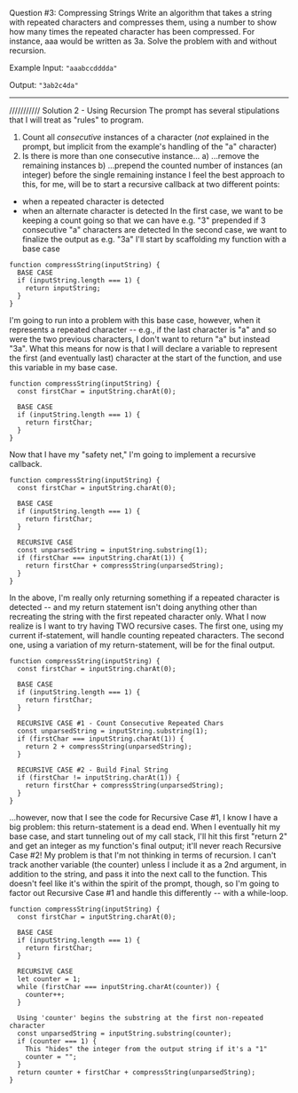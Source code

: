 Question #3: Compressing Strings
Write an algorithm that takes a string with repeated characters and compresses them, using a number to show how many times the repeated character has been compressed. For instance, aaa would be written as 3a. Solve the problem with and without recursion.

Example
Input: `"aaabccdddda"`

Output: `"3ab2c4da"`

***********
///////////
Solution 2 - Using Recursion
The prompt has several stipulations that I will treat as "rules" to program.
1) Count all *consecutive* instances of a character (*not* explained in the prompt, but implicit from the example's handling of the "a" character)
2) Is there is more than one consecutive instance...
  a) ...remove the remaining instances
  b) ...prepend the counted number of instances (an integer) before the single remaining instance
I feel the best approach to this, for me, will be to start a recursive callback at two different points:
- when a repeated character is detected
- when an alternate character is detected
In the first case, we want to be keeping a count going so that we can have e.g. "3" prepended if 3 consecutive "a" characters are detected
In the second case, we want to finalize the output as e.g. "3a"
I'll start by scaffolding my function with a base case

```
function compressString(inputString) {
  BASE CASE
  if (inputString.length === 1) {
    return inputString;
  }
}
```

I'm going to run into a problem with this base case, however, when it represents a repeated character -- e.g., if the last character is "a" and so were the two previous characters, I don't want to return "a" but instead "3a". What this means for now is that I will declare a variable to represent the first (and eventually last) character at the start of the function, and use this variable in my base case.

```
function compressString(inputString) {
  const firstChar = inputString.charAt(0);

  BASE CASE
  if (inputString.length === 1) {
    return firstChar;
  }
}
```

Now that I have my "safety net," I'm going to implement a recursive callback.

```
function compressString(inputString) {
  const firstChar = inputString.charAt(0);

  BASE CASE
  if (inputString.length === 1) {
    return firstChar;
  }

  RECURSIVE CASE
  const unparsedString = inputString.substring(1);
  if (firstChar === inputString.charAt(1)) {
    return firstChar + compressString(unparsedString);
  }
}
```

In the above, I'm really only returning something if a repeated character is detected -- and my return statement isn't doing anything other than recreating the string with the first repeated character only.
What I now realize is I want to try having TWO recursive cases. The first one, using my current if-statement, will handle counting repeated characters. The second one, using a variation of my return-statement, will be for the final output.

```
function compressString(inputString) {
  const firstChar = inputString.charAt(0);

  BASE CASE
  if (inputString.length === 1) {
    return firstChar;
  }

  RECURSIVE CASE #1 - Count Consecutive Repeated Chars
  const unparsedString = inputString.substring(1);
  if (firstChar === inputString.charAt(1)) {
    return 2 + compressString(unparsedString);
  }

  RECURSIVE CASE #2 - Build Final String
  if (firstChar != inputString.charAt(1)) {
    return firstChar + compressString(unparsedString);
  }
}
```

...however, now that I see the code for Recursive Case #1, I know I have a big problem: this return-statement is a dead end. When I eventually hit my base case, and start tunneling out of my call stack, I'll hit this first "return 2" and get an integer as my function's final output; it'll never reach Recursive Case #2!
My problem is that I'm not thinking in terms of recursion. I can't track another variable (the counter) unless I include it as a 2nd argument, in addition to the string, and pass it into the next call to the function. This doesn't feel like it's within the spirit of the prompt, though, so I'm going to factor out Recursive Case #1 and handle this differently -- with a while-loop.

```
function compressString(inputString) {
  const firstChar = inputString.charAt(0);

  BASE CASE
  if (inputString.length === 1) {
    return firstChar;
  }

  RECURSIVE CASE
  let counter = 1;
  while (firstChar === inputString.charAt(counter)) {
    counter++;
  }

  Using 'counter' begins the substring at the first non-repeated character
  const unparsedString = inputString.substring(counter);
  if (counter === 1) {
    This "hides" the integer from the output string if it's a "1"
    counter = "";
  }
  return counter + firstChar + compressString(unparsedString);
}
```